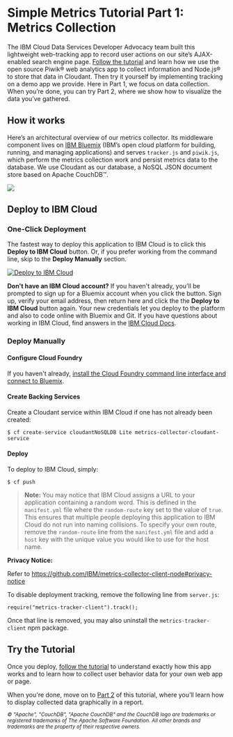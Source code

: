 

# Simple Metrics Tutorial Part 1: Metrics Collection
The IBM Cloud Data Services Developer Advocacy team built this lightweight web-tracking app to record user actions on our site’s AJAX-enabled search engine page. [Follow the tutorial](http://developer.piwik.org/guides/tracking-javascript-guide)
and learn how we use the open source Piwik® web analytics app to collect information and Node.js® to store that data in Cloudant. Then try it yourself by implementing tracking on a demo app we provide. Here in Part 1, we focus on data collection. When you’re done, you can try Part 2, where we show how to visualize the data you’ve gathered.


## How it works

Here’s an architectural overview of our metrics collector. Its middleware component lives on [IBM Bluemix](https://www.bluemix.net/) (IBM’s open cloud platform for building, running, and managing applications) and serves `tracker.js` and `piwik.js`, which perform the metrics collection work and persist metrics data to the database. We use Cloudant as our database, a NoSQL JSON document store based on Apache CouchDB™. 

<img src="http://developer.ibm.com/clouddataservices/wp-content/uploads/sites/47/2015/07/collector-arch-1024x327.png">

## Deploy to IBM Cloud

### One-Click Deployment

The fastest way to deploy this application to IBM Cloud is to click this **Deploy to IBM Cloud** button. Or, if you prefer working from the command line, skip to the **Deploy Manually** section.

[![Deploy to IBM Cloud](https://metrics-tracker.mybluemix.net/stats/d3f1fccf9886fdc7656070f84cabd8dc/button.svg)](https://bluemix.net/deploy?repository=https://github.com/ibm-watson-data-lab/metrics-collector)

**Don't have an IBM Cloud account?** If you haven't already, you'll be prompted to sign up for a Bluemix account when you click the button.  Sign up, verify your email address, then return here and click the the **Deploy to IBM Cloud** button again. Your new credentials let you deploy to the platform and also to code online with Bluemix and Git. If you have questions about working in IBM Cloud, find answers in the [IBM Cloud Docs](https://www.ng.bluemix.net/docs/).

### Deploy Manually

#### Configure Cloud Foundry

If you haven't already, [install the Cloud Foundry command line interface and connect to Bluemix](https://www.ng.bluemix.net/docs/#starters/install_cli.html).


#### Create Backing Services

Create a Cloudant service within IBM Cloud if one has not already been created:

    $ cf create-service cloudantNoSQLDB Lite metrics-collector-cloudant-service

#### Deploy

To deploy to IBM Cloud, simply:

    $ cf push

> **Note:** You may notice that IBM Cloud assigns a URL to your application containing a random word. This is defined in the `manifest.yml` file where the `random-route` key set to the value of `true`. This ensures that multiple people deploying this application to IBM Cloud do not run into naming collisions. To specify your own route, remove the `random-route` line from the `manifest.yml` file and add a `host` key with the unique value you would like to use for the host name.

**Privacy Notice:**

Refer to https://github.com/IBM/metrics-collector-client-node#privacy-notice

To disable deployment tracking, remove the following line from `server.js`:

```
require("metrics-tracker-client").track();
```

Once that line is removed, you may also uninstall the `metrics-tracker-client` npm package.

## Try the Tutorial

Once you deploy, [follow the tutorial](https://developer.ibm.com/clouddataservices/simple-metrics-tutorial-part-1-metrics-collection/) to understand exactly how this app works and to learn how to collect user behavior data for your own web app or page. 

When you're done, move on to [Part 2](https://developer.ibm.com/clouddataservices/simple-metrics-tutorial-part-2-d3-and-json/) of this tutorial, where you’ll learn how to display collected data graphically in a report.


_<sup>© "Apache", "CouchDB", "Apache CouchDB" and the CouchDB logo are trademarks or registered trademarks of The Apache Software Foundation. All other brands and trademarks are the property of their respective owners.</sup>_

